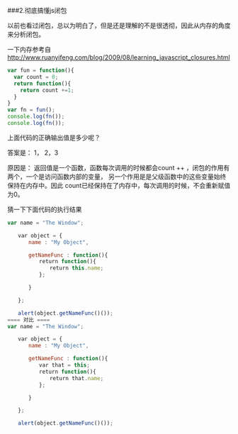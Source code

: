 ###2.彻底搞懂js闭包

以前也看过闭包，总以为明白了，但是还是理解的不是很透彻，因此从内存的角度来分析闭包。

一下内存参考自
http://www.ruanyifeng.com/blog/2009/08/learning_javascript_closures.html

```js
var fun = function(){
  var count = 0;
  return function(){
    return count +=1;
  }
}
var fn = fun();
console.log(fn());
console.log(fn());
```

上面代码的正确输出值是多少呢？

答案是： 1， 2，3

原因是： 返回值是一个函数，函数每次调用的时候都会count ++ ，闭包的作用有两个，一个是访问函数内部的变量， 另一个作用是是父级函数中的这些变量始终保持在内存中。因此 count已经保持在了内存中，每次调用的时候，不会重新赋值为0。

猜一下下面代码的执行结果

```js
var name = "The Window";

　　var object = {
　　　　name : "My Object",

　　　　getNameFunc : function(){
　　　　　　return function(){
　　　　　　　　return this.name;
　　　　　　};

　　　　}

　　};

　　alert(object.getNameFunc()());
==== 对比 ====
var name = "The Window";

　　var object = {
　　　　name : "My Object",

　　　　getNameFunc : function(){
　　　　　　var that = this;
　　　　　　return function(){
　　　　　　　　return that.name;
　　　　　　};

　　　　}

　　};

　　alert(object.getNameFunc()());
```

